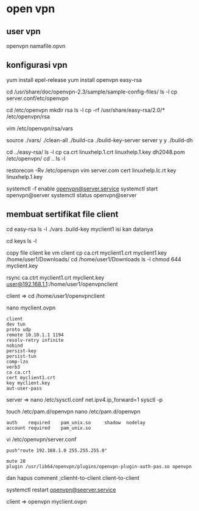 # open vpn

## user vpn
openvpn namafile.opvn

## konfigurasi vpn
yum install epel-release
yum install openvpn easy-rsa

cd /usr/share/doc/openvpn-2.3/sample/sample-config-files/
ls -l
cp server.conf/etc/openvpn

cd /etc/openvpn
mkdir rsa
ls -l
cp -rf /usr/share/easy-rsa/2.0/* /etc/openvpn/rsa

vim /etc/openvpn/rsa/vars

source ./vars/
./clean-all
./build-ca
./build-key-server server
    y
    y
./build-dh

cd ../easy-rsa/
ls -l
cp ca.crt linuxhelp.1.crt linuxhelp.1.key dh2048.pom /etc/openvpn/
cd ..
ls -l

restorecon -Rv /etc/openvpn
vim server.com
    cert linuxhelp.lc.rt
    key linuxhelp.1.key

systemctl -f enable openvpn@server.service
systemctl start openvpn@server
systemctl status openvpn@server

## membuat sertifikat file client
cd easy-rsa
ls -l
./vars
.build-key myclient1
     isi kan datanya

cd keys
ls -l

copy file client ke vm client
cp ca.crt myclient1.crt myclient1.key /home/user1/Downloads/
cd /home/user1/Downloads
ls -l
chmod 644 myclient.key

rsync ca.ctrt myclient1.crt myclient.key user@192.168.1.1:/home/user1/openvpnclient

client =>
cd /home/user1/openvpnclient

nano myclient.ovpn
```
client
dev tun
proto udp
remote 10.10.1.1 1194
resolv-retry infinite
nobind
persist-key
persist-tun
comp-lzo
verb3
ca ca.crt
cert myclient1.crt
key myclient.key
aut-user-pass
```

server =>
nano /etc/sysctl.conf
    net.ipv4.ip_forward=1
sysctl -p

touch /etc/pam.d/openvpn
nano /etc/pam.d/openvpn

    auth    required    pam_unix.so     shadow  nodelay
    account required    pam_unix.so

vi /etc/openvpn/server.conf

    push"route 192.168.1.0 255.255.255.0"

    mute 20
    plugin /usr/lib64/openvpn/plugins/openvpn-plugin-auth-pas.so openvpn

dan hapus comment
    ;clienht-to-client
    client-to-client

systemctl restart openvpn@seerver.service

client =>
openvpn myclient.ovpn